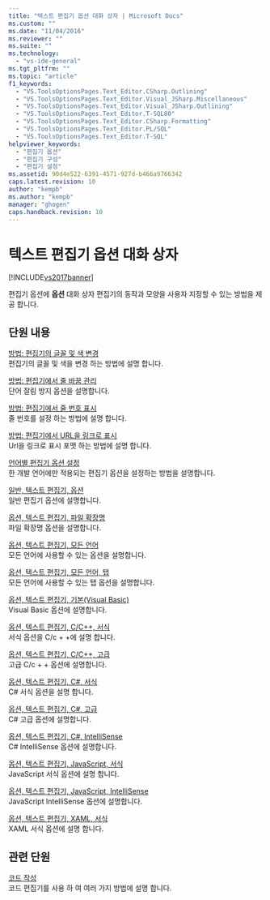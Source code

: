 ```yaml
---
title: "텍스트 편집기 옵션 대화 상자 | Microsoft Docs"
ms.custom: ""
ms.date: "11/04/2016"
ms.reviewer: ""
ms.suite: ""
ms.technology: 
  - "vs-ide-general"
ms.tgt_pltfrm: ""
ms.topic: "article"
f1_keywords: 
  - "VS.ToolsOptionsPages.Text_Editor.CSharp.Outlining"
  - "VS.ToolsOptionsPages.Text_Editor.Visual_JSharp.Miscellaneous"
  - "VS.ToolsOptionsPages.Text_Editor.Visual_JSharp.Outlining"
  - "VS.ToolsOptionsPages.Text_Editor.T-SQL80"
  - "VS.ToolsOptionsPages.Text_Editor.CSharp.Formatting"
  - "VS.ToolsOptionsPages.Text_Editor.PL/SQL"
  - "VS.ToolsOptionsPages.Text_Editor.T-SQL"
helpviewer_keywords: 
  - "편집기 옵션"
  - "편집기 구성"
  - "편집기 설정"
ms.assetid: 90d4e522-6391-4571-927d-b466a9766342
caps.latest.revision: 10
author: "kempb"
ms.author: "kempb"
manager: "ghogen"
caps.handback.revision: 10
---
```

# 텍스트 편집기 옵션 대화 상자
[!INCLUDE[vs2017banner](../../code-quality/includes/vs2017banner.md)]

편집기 옵션에  **옵션** 대화 상자 편집기의 동작과 모양을 사용자 지정할 수 있는 방법을 제공 합니다.  
  
## 단원 내용  
 [방법: 편집기의 글꼴 및 색 변경](../../ide/reference/how-to-change-fonts-and-colors-in-the-editor.md)  
 편집기의 글꼴 및 색을 변경 하는 방법에 설명 합니다.  
  
 [방법: 편집기에서 줄 바꿈 관리](../../ide/reference/how-to-manage-word-wrap-in-the-editor.md)  
 단어 잘림 방지 옵션을 설명합니다.  
  
 [방법: 편집기에서 줄 번호 표시](../../ide/reference/how-to-display-line-numbers-in-the-editor.md)  
 줄 번호를 설정 하는 방법에 설명 합니다.  
  
 [방법: 편집기에서 URL을 링크로 표시](../../ide/reference/how-to-display-urls-as-links-in-the-editor.md)  
 Url을 링크로 표시 포맷 하는 방법에 설명 합니다.  
  
 [언어별 편집기 옵션 설정](../../ide/reference/setting-language-specific-editor-options.md)  
 한 개발 언어에만 적용되는 편집기 옵션을 설정하는 방법을 설명합니다.  
  
 [일반, 텍스트 편집기, 옵션](../../ide/reference/options-text-editor-general.md)  
 일반 편집기 옵션에 설명합니다.  
  
 [옵션, 텍스트 편집기, 파일 확장명](../../ide/reference/options-text-editor-file-extension.md)  
 파일 확장명 옵션을 설명합니다.  
  
 [옵션, 텍스트 편집기, 모든 언어](../../ide/reference/options-text-editor-all-languages.md)  
 모든 언어에 사용할 수 있는 옵션을 설명합니다.  
  
 [옵션, 텍스트 편집기, 모든 언어, 탭](../../ide/reference/options-text-editor-all-languages-tabs.md)  
 모든 언어에 사용할 수 있는 탭 옵션을 설명합니다.  
  
 [옵션, 텍스트 편집기, 기본\(Visual Basic\)](../../ide/reference/options-text-editor-basic-visual-basic.md)  
 Visual Basic 옵션에 설명합니다.  
  
 [옵션, 텍스트 편집기, C\/C\+\+, 서식](../../ide/reference/options-text-editor-c-cpp-formatting.md)  
 서식 옵션을 C\/c \+ \+에 설명 합니다.  
  
 [옵션, 텍스트 편집기, C\/C\+\+, 고급](../../ide/reference/options-text-editor-c-cpp-advanced.md)  
 고급 C\/c \+ \+ 옵션에 설명합니다.  
  
 [옵션, 텍스트 편집기, C\#, 서식](../../ide/reference/options-text-editor-csharp-formatting.md)  
 C\# 서식 옵션을 설명 합니다.  
  
 [옵션, 텍스트 편집기, C\#, 고급](../../ide/reference/options-text-editor-csharp-advanced.md)  
 C\# 고급 옵션에 설명합니다.  
  
 [옵션, 텍스트 편집기, C\#, IntelliSense](../../ide/reference/options-text-editor-csharp-intellisense.md)  
 C\# IntelliSense 옵션에 설명합니다.  
  
 [옵션, 텍스트 편집기, JavaScript, 서식](../../ide/reference/options-text-editor-javascript-formatting.md)  
 JavaScript 서식 옵션에 설명 합니다.  
  
 [옵션, 텍스트 편집기, JavaScript, IntelliSense](../../ide/reference/options-text-editor-javascript-intellisense.md)  
 JavaScript IntelliSense 옵션에 설명합니다.  
  
 [옵션, 텍스트 편집기, XAML, 서식](../../ide/reference/options-text-editor-xaml-formatting.md)  
 XAML 서식 옵션에 설명 합니다.  
  
## 관련 단원  
 [코드 작성](../../ide/writing-code-in-the-code-and-text-editor.md)  
 코드 편집기를 사용 하 여 여러 가지 방법에 설명 합니다.